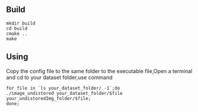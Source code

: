 ## Build

```shell
mkdir build
cd build
cmake ..
make
```

## Using

Copy the config file to the same folder to the executable file,Open a terminal  and cd to your dataset folder,use command 

```shell
for file in `ls your_dataset_folder/ -1`;do
./image_undistored your_dataset_folder/$file your_undistoredImg_folder/$file;
done;
```
